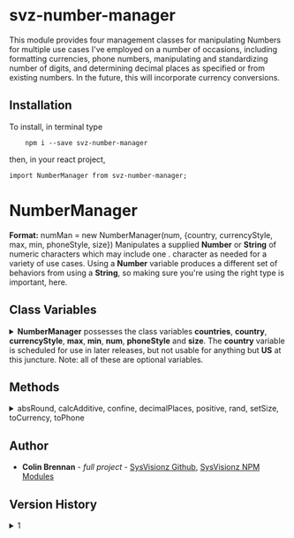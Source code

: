 # svz-number-manager

This module provides four management classes for manipulating Numbers for multiple use cases I've employed on a number of occasions, including formatting currencies, phone numbers, manipulating and standardizing number of digits, and determining decimal places as specified or from existing numbers. In the future, this will incorporate currency conversions.

## Installation
To install, in terminal type

```
	npm i --save svz-number-manager
```

then, in your react project,

```
import NumberManager from svz-number-manager;
```  


# NumberManager

**Format:** numMan = new NumberManager(num, {country, currencyStyle, max, min, phoneStyle, size})
Manipulates a supplied <strong>Number</strong> or <strong>String</strong> of numeric characters which may include one . character as needed for a variety of use cases. Using a <strong>Number</strong> variable produces a different set of behaviors from using a <strong>String</strong>, so making sure you're using the right type is important, here.</summary>

## Class Variables
<details><summary><strong>NumberManager</strong> possesses the class variables <strong>countries</strong>, <strong>country</strong>, <strong>currencyStyle</strong>, <strong>max</strong>, <strong>min</strong>, <strong>num</strong>, <strong>phoneStyle</strong> and <strong>size</strong>. The <strong>country</strong> variable is scheduled for use in later releases, but not usable for anything but <strong>US</strong> at this juncture. Note: all of these are optional variables.</summary>
<p>

* **countries**  
**READ-ONLY**  
This is a list of the styling defaults for each country in a format shown here for the United States.

``
	US: {
		currency: {
			code: 'USD',
			format: "$*.##"
		},
		phone: "(###) ###-####"
	}
``

* **country**  
**Type: String**  
**Default:** US  
**Note:** This is more of a placeholder at the moment, as only US is implemented. Later, more will be added.
This value dictates the defaults for styling based on your country.

* **currencyStyle**  
**Type: String**  
**Default: this.countries[this.country].currency.format** || $\*:##  
This determines the default style for the **toCurrency** function.

* **max**  
**Type: Number**  
This determines the maximum numerical limit of the returned **Number** or **String**

* **min**  
**Type: Number**  
This determines the minimum numerical limit of the returned **Number** or **String**

* **num**  
**Type: Number** || **String**  
The default value used as a number. Automatically restricts by **min** and **max**, and applies **setSize** 

* **phoneStyle**  
**Type: String**  
**Default: this.countries[this.country].phone** || (###) ###-####  
This determines the default style for the **toPhone** function.

* **size**  
**Type: Number** || **String**  
The number of decimal spaces or length of the number (depending on whether **String** or **Number** is used in the function).  
**Note:** when using a **String**, **set** Behavior changes from simply the number itself to using that string to determine it. If a **.** character is found in the string, **size** is the number of decimal places in the **String** number. If no **.** character is found, **size** is the overall length of the **String**. Be conscious of this methodology, because if you want to include a **.** character, but are not attempting to find the decimal places, you will have to set **size** using a **Number**, instead. This functionality is included so that a value can be used as a "template" for determining **size** for NumberManager.

</p>	
</details>

## Methods

<details><summary>absRound, calcAdditive, confine, decimalPlaces, positive, rand, setSize, toCurrency, toPhone</summary>

### absRound(num, direction, size)
<details><summary>a function that rounds a value towards or away from zero.</summary>
<p>

* **num**  
**Type: Number** || **String**  
**Default: this.num**  
The target of the function.  

* **direction**  
**Type: String**  
**Valid Values:** floor || ceil  
**Default:** ceil  
If **floor** is used, it rounds towards 0. If **ceil** is used, it rounds away from 0.

* **absolute**  
**Type: Boolean**  
If **absolute** is set to true, the value is returned as always positive.


</details>

### calcAdditive (num, increment, max, init)
<details><summary>A function to determine how many times an incrementally increasing value can be within it.</summary>
<p>

* **num**  
**Type: Number** || **String**  
**Default: this.num**  
The target of the function.  

* **increment**  
**Type: Number**  
**Default:** 1  
The amount of incremental growth with each iteration.

* **max**  
**Type: Number**  
The maximum size of the incremental growth. If the incremental growth would exceed this value, **max** is used instead.

* **init**  
**Type: Number**  
**Default:** 0   
The initial amount the increment begins at (not including.

</p>
</details>

### confine(num, max, min)
<details><summary>A function that forces a number to remain within an upper and lower limit. </summary>
<p>

* **num**  
**Type: Number** || **String**  
**Default: this.num**  
The target of the function.  

* **max**  
**Type: Number**  
**Default: this.max**  
The maximum limit.


* **min**  
**Type: Number**  
**Default: this.min**  
The minimum limit.

</p>
</details>

### decimalPlaces(num)
<details><summary>A function to determine the number of decimal places in a number</summary>
<p>

* **num**  
**Type: Number** || **String**  
**Default: this.num**  
The target of the function.  

</p>
</details>

### positive(num, asDirection)
<details><summary>A function to determine if a number is positive or negative.</summary>
<p>

* **num**  
**Type: Number** || **String**  
**Default: this.num**  
The target of the function.

* **asDirection**  
**Type: Boolean**  
If **asDirection** is set to **true**, positive instead returns 1 for a positive number and -1 for a negative number. If it is **false**, it returns **true** for a positive number and **false** for a negative number.

</p>
</details>

### rand(max, min)
<details><summary>A function to create a randomized number in a range.</summary>
<p>

* **max**  
**Type: Number**  
**Default: this.max** || 99  
The maximum value for the returnved value. Inclusive.

* **min**  
**Type: Number**  
**Default: this.min** || 0  
The minimum value for the returned value. Inclusive.

</p>
</details>

### setSize(num, size)
<details><summary>A function that sets the decimal places of a number or the size of a number by adding suffix or prefix 0s.</summary>
<p>

* **num**  
**Type: Number** || **String**  
**Default: this.num**  
The target of the function.  

* **size**  
**Type: Number**  
**Default: this.size**  
If **num** is a **String**, this adds prefix zeroes until it is **size** length. If **num** is a **Number**, it fixes the decimal places to **size**.

</p>
</details>

### toCurrency(num, style)
<details><summary>Converts <strong>num</strong> to a currency format dictated by <strong>style.</strong></summary>
<p>

* **num**  
**Type: Number** || **String**  
**Default: this.num**  
The target of the function.  

* **style**  
**Type: String**  
**Default: this.currencyStyle**  
This dictates the formatting of the number, using **\*** to mean either all digits before the decimal or all digits following the decimal, and **#** to signify individual numbers.

</p>
</details>

### toPhone(num, style)
<details><summary>Converts <strong>num</strong> to a phone number in a format dictated by <strong>style</strong></summary>
<p>

* **num**  
**Type: Number**  
**Default: this.num**  
The number being used as the target of the function

* **style**  
**Type: String**  
**Default:** **this.phoneStyle**  
This dictates the formatting of the number, using **#** where the digits should be inserted.

</details>

</details>

## Author

* **Colin Brennan** - *full project* - [SysVisionz Github](https://github.com/SysVisionz), [SysVisionz NPM Modules](https://www.npmjs.com/~sysvisionz)

## Version History
<details><summary>1</summary>

1.0.0 -  Initial Release.
</details>